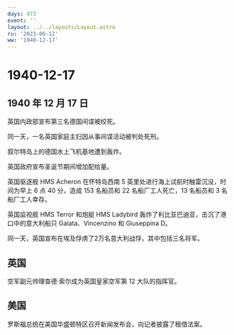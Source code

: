 ```yaml
---
days: 473
event: ''
layout: ../../layouts/Layout.astro
ru: '2023-06-12'
ww: '1940-12-17'
---
```


# 1940-12-17

## 1940 年 12 月 17 日

英国内政部宣布第三名德国间谍被绞死。

同一天，一名英国家庭主妇因从事间谍活动被判处死刑。

叙尔特岛上的德国水上飞机基地遭到轰炸。

英国政府宣布圣诞节期间增加配给量。

英国驱逐舰 HMS Acheron 在怀特岛西南 5
英里处进行海上试航时触雷沉没，时间为早上 6 点 40 分，造成 153 名船员和
22 名船厂工人死亡，13 名船员和 3 名船厂工人幸存。

英国监视舰 HMS Terror 和炮艇 HMS Ladybird
轰炸了利比亚巴迪亚，击沉了港口中的意大利船只 Galata、Vincenzino 和
Giuseppina D。

同一天，英国宣布在埃及俘虏了2万名意大利战俘，其中包括三名将军。

## 英国

空军副元帅理查德·索尔成为英国皇家空军第 12 大队的指挥官。

## 美国

罗斯福总统在美国华盛顿特区召开新闻发布会，向记者披露了租借法案。